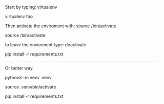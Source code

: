 Start by typing: virtualenv <name>

virtualenv foo

Then activate the enviroment with: source <name>/bin/activate

source /bin/activate

to leave the enviorment type: deactivate

pip install -r requirements.txt

---------------------------------
Or better way.

python3 -m venv .venv

source .venv/bin/activate

pip install -r requirements.txt

